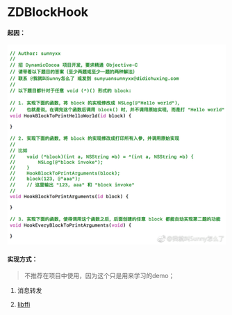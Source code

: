 # ZDBlockHook

#### 起因：

![block_sunnyxx](./Resource/block_sunnyxx.png)

#### 实现方式：

> 不推荐在项目中使用，因为这个只是用来学习的demo；

1. 消息转发

2. [libffi](https://github.com/libffi/libffi)
